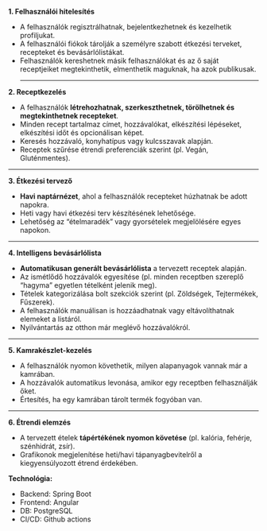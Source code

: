 **1. Felhasználói hitelesítés**

- A felhasználók regisztrálhatnak, bejelentkezhetnek és kezelhetik profiljukat.
- A felhasználói fiókok tárolják a személyre szabott étkezési terveket, recepteket és bevásárlólistákat.
- Felhasználók kereshetnek másik felhasználókat és az ő saját receptjeiket megtekinthetik, elmenthetik maguknak, ha azok publikusak.
  ***

**2. Receptkezelés**

- A felhasználók **létrehozhatnak, szerkeszthetnek, törölhetnek és megtekinthetnek recepteket**.
- Minden recept tartalmaz címet, hozzávalókat, elkészítési lépéseket, elkészítési időt és opcionálisan képet.
- Keresés hozzávaló, konyhatípus vagy kulcsszavak alapján.
- Receptek szűrése étrendi preferenciák szerint (pl. Vegán, Gluténmentes).

---

**3. Étkezési tervező**

- **Havi naptárnézet**, ahol a felhasználók recepteket húzhatnak be adott napokra.
- Heti vagy havi étkezési terv készítésének lehetősége.
- Lehetőség az “ételmaradék” vagy gyorsételek megjelölésére egyes napokon.

---

**4. Intelligens bevásárlólista**

- **Automatikusan generált bevásárlólista** a tervezett receptek alapján.
- Az ismétlődő hozzávalók egyesítése (pl. minden receptben szereplő “hagyma” egyetlen tételként jelenik meg).
- Tételek kategorizálása bolt szekciók szerint (pl. Zöldségek, Tejtermékek, Fűszerek).
- A felhasználók manuálisan is hozzáadhatnak vagy eltávolíthatnak elemeket a listáról.
- Nyilvántartás az otthon már meglévő hozzávalókról.

---

**5. Kamrakészlet-kezelés**

- A felhasználók nyomon követhetik, milyen alapanyagok vannak már a kamrában.
- A hozzávalók automatikus levonása, amikor egy receptben felhasználják őket.
- Értesítés, ha egy kamrában tárolt termék fogyóban van.

---

**6. Étrendi elemzés**

- A tervezett ételek **tápértékének nyomon követése** (pl. kalória, fehérje, szénhidrát, zsír).
- Grafikonok megjelenítése heti/havi tápanyagbevitelről a kiegyensúlyozott étrend érdekében.

**Technológia:**

- Backend: Spring Boot
- Frontend: Angular
- DB: PostgreSQL
- CI/CD: Github actions
